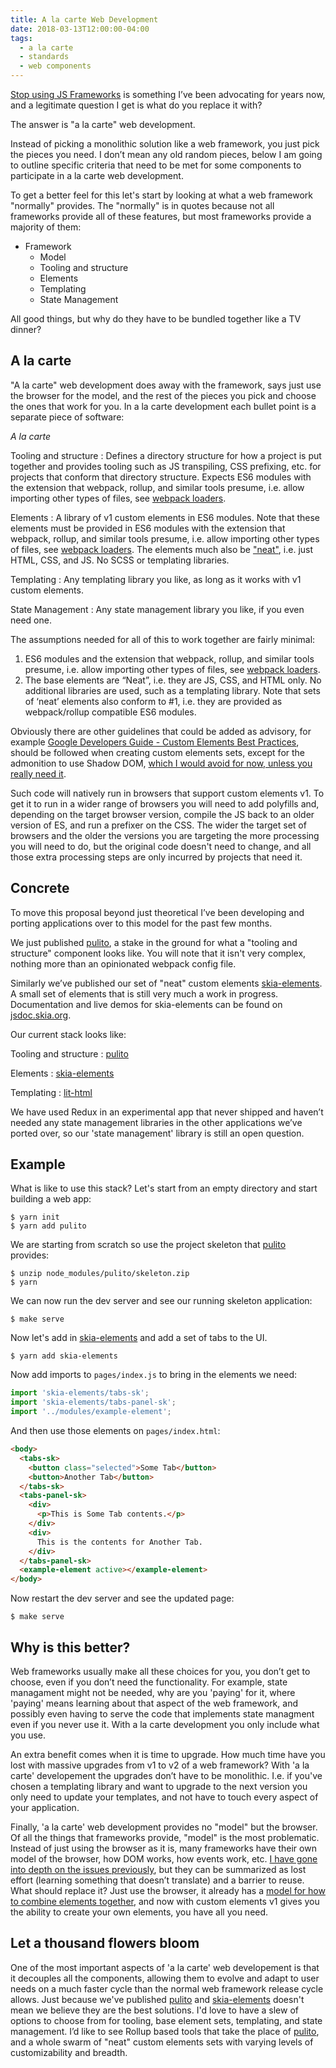 ```yaml
---
title: A la carte Web Development
date: 2018-03-13T12:00:00-04:00
tags:
  - a la carte
  - standards
  - web components
---
```


[Stop using JS Frameworks](https://bitworking.org/news/2014/05/zero_framework_manifesto) is something I’ve been advocating for years now, and a
legitimate question I get is what do you replace it with?

The answer is "a la carte" web development.

Instead of picking a monolithic solution like a web framework, you just pick
the pieces you need. I don’t mean any old random pieces, below I am going to
outline specific criteria that need to be met for some components to
participate in a la carte web development.

To get a better feel for this let's start by looking at what a web framework
"normally" provides. The "normally" is in quotes because not all frameworks
provide all of these features, but most frameworks provide a majority of them:

- Framework
  - Model
  - Tooling and structure
  - Elements
  - Templating
  - State Management

All good things, but why do they have to be bundled together like a TV dinner?

## A la carte

"A la carte" web development does away with the framework, says just
use the browser for the model, and the rest of the pieces you pick and choose
the ones that work for you. In a la carte development each bullet point is a
separate piece of software:

_A la carte_

Tooling and structure
: Defines a directory structure for how a project is put together and provides tooling such as
JS transpiling, CSS prefixing, etc. for projects that conform that directory structure.
Expects ES6 modules with the extension that webpack, rollup, and similar tools presume, i.e.
allow importing other types of files, see [webpack loaders](https://webpack.js.org/concepts/#loaders).

Elements
: A library of v1 custom elements in ES6 modules. Note that these elements must be provided in ES6
modules with the extension that webpack, rollup, and similar tools presume, i.e.
allow importing other types of files, see [webpack loaders](https://webpack.js.org/concepts/#loaders).
The elements much also be ["neat"](https://bitworking.org/news/2018/02/custom-elements-neat), i.e.
just HTML, CSS, and JS. No SCSS or templating libraries.

Templating
: Any templating library you like, as long as it works with v1 custom elements.

State Management
: Any state management library you like, if you even need one.

The assumptions needed for all of this to work together are fairly minimal:

1. ES6 modules and the extension that webpack, rollup, and similar tools presume, i.e.
   allow importing other types of files, see [webpack loaders](https://webpack.js.org/concepts/#loaders).
2. The base elements are “Neat”, i.e. they are JS, CSS, and HTML only. No additional
   libraries are used, such as a templating library. Note that sets of ‘neat’ elements also conform
   to #1, i.e. they are provided as webpack/rollup compatible ES6 modules.

Obviously there are other guidelines that could be added as advisory, for example
[Google Developers Guide - Custom Elements Best Practices](https://developers.google.com/web/fundamentals/web-components/best-practices),
should be followed when creating custom elements sets,
except for the admonition to use Shadow DOM, [which I would avoid for now, unless you really need it](https://bitworking.org/news/2018/02/shadow-dom-and-css).

Such code will natively run in browsers that support custom elements v1. To get
it to run in a wider range of browsers you will need to add polyfills and,
depending on the target browser version, compile the JS back to an older
version of ES, and run a prefixer on the CSS. The wider the target set of
browsers and the older the versions you are targeting the more processing you
will need to do, but the original code doesn't need to change, and all those
extra processing steps are only incurred by projects that need it.

## Concrete

To move this proposal beyond just theoretical I’ve been developing and
porting applications over to this model for the past few months.

We just published [pulito](https://www.npmjs.com/package/pulito), a stake in the ground for what a "tooling and
structure" component looks like. You will note that it isn't very complex, nothing more than an opinionated
webpack config file.

Similarly we’ve published our set of "neat" custom elements
[skia-elements](https://www.npmjs.com/package/skia-elements). A small set of
elements that is still very much a work in progress. Documentation and live
demos for skia-elements can be found on
[jsdoc.skia.org](https://jsdoc.skia.org).

Our current stack looks like:

Tooling and structure
: [pulito](https://www.npmjs.com/package/pulito)

Elements
: [skia-elements](https://www.npmjs.com/package/skia-elements)

Templating
: [lit-html](https://www.npmjs.com/package/lit-html)

We have used Redux in an experimental app that never shipped and haven’t needed
any state management libraries in the other applications we’ve ported over, so
our 'state management' library is still an open question.

## Example

What is like to use this stack? Let's start from an empty directory
and start building a web app:

    $ yarn init
    $ yarn add pulito

We are starting from scratch so use the project skeleton that [pulito](https://www.npmjs.com/package/pulito) provides:

    $ unzip node_modules/pulito/skeleton.zip
    $ yarn

We can now run the dev server and see our running skeleton application:

    $ make serve

Now let's add in [skia-elements](https://www.npmjs.com/package/skia-elements) and add a set of tabs to the UI.

    $ yarn add skia-elements

Now add imports to `pages/index.js` to bring in the elements we need:

```javascript
import 'skia-elements/tabs-sk';
import 'skia-elements/tabs-panel-sk';
import '../modules/example-element';
```

And then use those elements on `pages/index.html`:

```html
<body>
  <tabs-sk>
    <button class="selected">Some Tab</button>
    <button>Another Tab</button>
  </tabs-sk>
  <tabs-panel-sk>
    <div>
      <p>This is Some Tab contents.</p>
    </div>
    <div>
      This is the contents for Another Tab.
    </div>
  </tabs-panel-sk>
  <example-element active></example-element>
</body>
```

Now restart the dev server and see the updated page:

    $ make serve

## Why is this better?

Web frameworks usually make all these choices for you, you don’t
get to choose, even if you don’t need the functionality. For example, state
managament might not be needed, why are you 'paying' for it, where 'paying'
means learning about that aspect of the web framework, and possibly even
having to serve the code that implements state managment even if you never
use it. With a la carte development you only include what you use.

An extra benefit comes when it is time to upgrade. How much time
have you lost with massive upgrades from v1 to v2 of a web framework?
With 'a la carte' developement the upgrades don’t have to be monolithic.
I.e. if you've chosen a templating library and want to upgrade to
the next version you only need to update your templates, and not have to
touch every aspect of your application.

Finally, 'a la carte' web development provides no "model" but the browser. Of
all the things that frameworks provide, "model" is the most problematic.
Instead of just using the browser as it is, many frameworks have their own
model of the browser, how DOM works, how events work, etc. [I have gone into depth on the issues previously](https://bitworking.org/news/2014/05/zero_framework_manifesto), but
they can be summarized as lost effort (learning something that doesn’t
translate) and a barrier to reuse. What should replace it? Just use the
browser, it already has a [model for how to combine elements together](https://bitworking.org/news/2015/03/Six_Places), and now with custom
elements v1 gives you the ability to create your own elements, you have all you
need.

## Let a thousand flowers bloom

One of the most important aspects of 'a la carte' web developement is that it
decouples all the components, allowing them to evolve and adapt to user needs
on a much faster cycle than the normal web framework release cycle allows.
Just because we've published [pulito](https://www.npmjs.com/package/pulito) and [skia-elements](https://www.npmjs.com/package/skia-elements) doesn't mean we believe
they are the best solutions. I'd love to have a slew of options to choose from
for tooling, base element sets, templating, and state management. I’d like to
see Rollup based tools that take the place of [pulito](https://www.npmjs.com/package/pulito), and a whole swarm of
"neat" custom elements sets with varying levels of customizability and breadth.

<a href="https://brid.gy/publish/twitter"></a>
